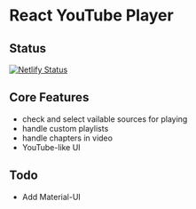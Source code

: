 # React YouTube Player

## Status

[![Netlify Status](https://api.netlify.com/api/v1/badges/3be2f4bc-a33b-4c25-a0fd-8f4efba66573/deploy-status)](https://app.netlify.com/sites/tp-player/deploys)

## Core Features

- check and select vailable sources for playing
- handle custom playlists
- handle chapters in video
- YouTube-like UI


## Todo
- Add Material-UI